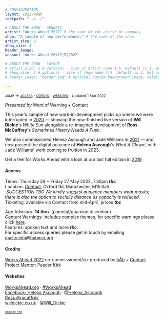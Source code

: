 ```yaml
---
# CONFIGURATION
layout: 2022-woah
rootpath: "../../"

# ABOUT THE SHOW - GENERIC
artist: "Works Ahead 2022" # the name of the artist or company
show: "A sample of new performance." # the name of the show
artist_size: 2
show_size: 4
header_image:    
season: "Works Ahead 26+27|5|2022"

# ABOUT THE SHOW - LAYOUT
# artist_size: 1 # optional - size of artist name 1-5. Default is 1. Set longer names to lower values
# show_size: 2 # optional - size of show name 2-5. Default is 2. Set longer names to lower values
# header_image: "header.jpg" # optional custom background image, relative to current page

---
```

<span style='font-variant: small-caps'>jump → [access](/current/2022-worksahead/#access) · [credits](/current/2022-worksahead/#credits) · [websites](/current/2022-worksahead/#websites)</span> · <small>Updated 1 Mar 2022</small>        
        
*Presented by* Word of Warning + Contact        
        
This year's sample of new work-in-development picks up where we were interrupted in [2020](/hab/worksahead/#2020) — showing the now-finished live version of **Will Dickie**'s *White Sun* alongside a re-imagined development of **Ross McCaffrey**'s *Sometimes History Needs A Push*.        
        
We also commissioned Helena Ascough and Jade Williams in [2021](/hab/worksahead/#2021) — and now present the digital outcome of **Helena Ascough**'s *What A Clown!*, with Jade Williams' work coming to fruition in 2023.        
        
Get a feel for Works Ahead with a look at our last full edition in [2019](/archive/2019-worksahead).        

#### Access                 
Times: Thursday 26 + Friday 27 May 2022, 7.30pm ***tbc***<br>Location: <a href="https://" target="_blank">Contact</a>, Oxford Rd, Manchester, M15 6JA<br>&nbsp;*SUGGESTION TBC We kindly suggest audience members wear masks; there is also the option to socially distance as capacity is reduced.*<br>Ticketing: available via Contact from mid-April, prices ***tbc***        
        
Age Advisory: ***14 tbc***+ (parental/guardian discretion).<br>Content Warnings: includes complex themes, for specific warnings please click [here](/warnings).<br>Features: spoken text and more ***tbc***.<br>For specific access queries please get in touch by emailing <mailto:info@habmcr.org>        
         
#### Credits         
[Works Ahead 2022](/hab/worksahead/#2022) co-commissioned/co-produced by [hÅb](/hab) + <a href="https://contactmcr.com" target="_blank">Contact</a>.<br>Project Mentor: Peader Kirk        
        
#### Websites          
<a href="http://worksahead.org" target="_blank">WorksAhead.org</a> · <a href="http://twitter.com/hashtag/WorksAhead" target="_blank">#WorksAhead</a><br>
<a href="http://facebook.com/HelenaLouiseAscough" target="_blank">Facebook: Helena Ascough</a> · <a href="http://twitter.com/Helena_Ascough" target="_blank">@Helena_Ascough</a><br><a href="http://twitter.com/rocaffrey" target="_blank">Ross @rocaffrey</a><br><a href="http://willdickie.co.uk" target="_blank">willdickie.co.uk</a> · <a href="http://twitter.com/Will_Dickie" target="_blank">@Will_Dickie</a>       
        
<small><span style='font-variant: small-caps'>[back to top](/current/2022-worksahead)</span></small>
